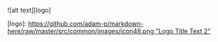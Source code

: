![alt text][logo]

[logo]: [https://github.com/adam-p/markdown-here/raw/master/src/common/images/icon48.png "Logo Title Text 2"](https://github.com/Sowmya9826/CarpoolingRideSharingApp/blob/main/DALL%C2%B7E%202024-11-13%2014.50.15%20-%20A%20detailed%20and%20dynamic%20scene%20depicting%20the%20life%20of%20a%20student%20balancing%20academic%20pursuits%20and%20tech%20projects.%20The%20scene%20shows%20a%20cozy%20workspace%20with%20a%20la.webp)
